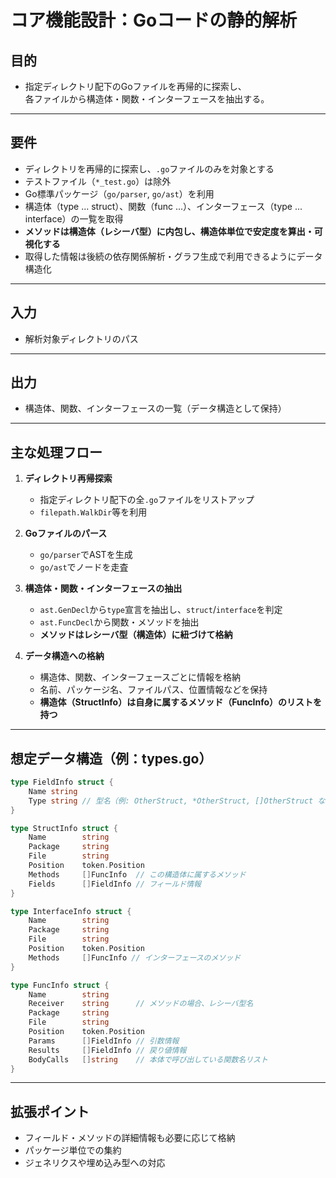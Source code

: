 # コア機能設計：Goコードの静的解析

## 目的

- 指定ディレクトリ配下のGoファイルを再帰的に探索し、  
  各ファイルから構造体・関数・インターフェースを抽出する。

---

## 要件

- ディレクトリを再帰的に探索し、`.go`ファイルのみを対象とする
- テストファイル（`*_test.go`）は除外
- Go標準パッケージ（`go/parser`, `go/ast`）を利用
- 構造体（type ... struct）、関数（func ...）、インターフェース（type ... interface）の一覧を取得
- **メソッドは構造体（レシーバ型）に内包し、構造体単位で安定度を算出・可視化する**
- 取得した情報は後続の依存関係解析・グラフ生成で利用できるようにデータ構造化

---

## 入力

- 解析対象ディレクトリのパス

---

## 出力

- 構造体、関数、インターフェースの一覧（データ構造として保持）

---

## 主な処理フロー

1. **ディレクトリ再帰探索**
    - 指定ディレクトリ配下の全`.go`ファイルをリストアップ
    - `filepath.WalkDir`等を利用

2. **Goファイルのパース**
    - `go/parser`でASTを生成
    - `go/ast`でノードを走査

3. **構造体・関数・インターフェースの抽出**
    - `ast.GenDecl`から`type`宣言を抽出し、`struct`/`interface`を判定
    - `ast.FuncDecl`から関数・メソッドを抽出
    - **メソッドはレシーバ型（構造体）に紐づけて格納**

4. **データ構造への格納**
    - 構造体、関数、インターフェースごとに情報を格納
    - 名前、パッケージ名、ファイルパス、位置情報などを保持
    - **構造体（StructInfo）は自身に属するメソッド（FuncInfo）のリストを持つ**

---

## 想定データ構造（例：types.go）

```go
type FieldInfo struct {
    Name string
    Type string // 型名（例: OtherStruct, *OtherStruct, []OtherStruct など）
}

type StructInfo struct {
    Name        string
    Package     string
    File        string
    Position    token.Position
    Methods     []FuncInfo  // この構造体に属するメソッド
    Fields      []FieldInfo // フィールド情報
}

type InterfaceInfo struct {
    Name        string
    Package     string
    File        string
    Position    token.Position
    Methods     []FuncInfo // インターフェースのメソッド
}

type FuncInfo struct {
    Name        string
    Receiver    string      // メソッドの場合、レシーバ型名
    Package     string
    File        string
    Position    token.Position
    Params      []FieldInfo // 引数情報
    Results     []FieldInfo // 戻り値情報
    BodyCalls   []string    // 本体で呼び出している関数名リスト
}
```

---

## 拡張ポイント

- フィールド・メソッドの詳細情報も必要に応じて格納
- パッケージ単位での集約
- ジェネリクスや埋め込み型への対応 
